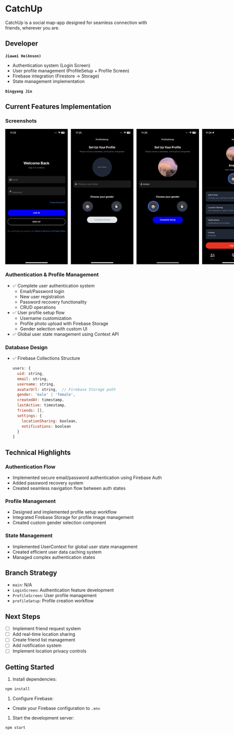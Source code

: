 # CatchUp

CatchUp is a social map-app designed for seamless connection with friends, wherever you are.

## Developer

**`Jiawei He(Anson)`**

- Authentication system (Login Screen)
- User profile management (ProfileSetup + Profile Screen)
- Firebase integration (Firestore -> Storage)
- State management implementation

**`Dingyang Jin`**

## Current Features Implementation

### Screenshots



<div style="display: flex; gap: 10px; margin-bottom: 20px;">
    <img src="/assets/docs/signup.jpg" width="200" alt="Login Screen"/>
    <img src="/assets/docs/profileSetup1.jpg" width="200" alt="Profile Setup 1"/>
    <img src="/assets/docs/profileSetup2.jpg" width="200" alt="Profile Setup 2"/>
    <img src="/assets/docs/profile.jpg" width="200" alt="Profile Screen"/>
</div>

### Authentication & Profile Management

- ✅ Complete user authentication system
  - Email/Password login
  - New user registration
  - Password recovery functionality
  - CRUD operations
- ✅ User profile setup flow
  - Username customization
  - Profile photo upload with Firebase Storage
  - Gender selection with custom UI
- ✅ Global user state management using Context API

### Database Design

- ✅ Firebase Collections Structure

  ```javascript
  users: {
    uid: string,
    email: string,
    username: string,
    avatarUrl: string,  // Firebase Storage path
    gender: 'male' | 'female',
    createdAt: timestamp,
    lastActive: timestamp,
    friends: [],
    settings: {
      locationSharing: boolean,
      notifications: boolean
    }
  }
  ```



## Technical Highlights

### Authentication Flow

- Implemented secure email/password authentication using Firebase Auth
- Added password recovery system
- Created seamless navigation flow between auth states

### Profile Management

- Designed and implemented profile setup workflow
- Integrated Firebase Storage for profile image management
- Created custom gender selection component

### State Management

- Implemented UserContext for global user state management
- Created efficient user data caching system
- Managed complex authentication states

## Branch Strategy

- `main`: N/A
- `LoginScreen`: Authentication feature development
- `ProfileScreen`: User profile management
- `profileSetup`: Profile creation workflow

## Next Steps

- [ ] Implement friend request system
- [ ] Add real-time location sharing
- [ ] Create friend list management
- [ ] Add notification system
- [ ] Implement location privacy controls

## Getting Started

1. Install dependencies:

```bash
npm install
```

1. Configure Firebase:
  
- Create your Firebase configuration to `.env`

1. Start the development server:

```bash
npm start
```
